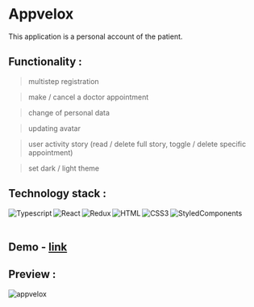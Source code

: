 # Appvelox

This application is a personal account of the patient.

## Functionality :
> multistep registration

> make / cancel a doctor appointment

> change of personal data

> updating avatar 

> user activity story (read / delete full story, toggle / delete specific appointment)

> set dark / light theme

## Technology stack :
<img align="left" alt="Typescript" src="https://img.shields.io/badge/typescript-%23007ACC.svg?style=for-the-badge&logo=typescript&logoColor=white"/>
<img align="left" alt="React" src="https://img.shields.io/badge/react-%2320232a.svg?style=for-the-badge&logo=react&logoColor=%2361DAFB"/>
<img align="left" alt="Redux" src="https://img.shields.io/badge/redux_toolkit-%23593d88.svg?style=for-the-badge&logo=redux&logoColor=white"/>
<img align="left" alt="HTML" src="https://img.shields.io/badge/html5-%23E34F26.svg?style=for-the-badge&logo=html5&logoColor=white"/>
<img align="left" alt="CSS3" src="https://img.shields.io/badge/css3-%231572B6.svg?style=for-the-badge&logo=css3&logoColor=white"/>
<img align="left" alt="StyledComponents" src="https://img.shields.io/badge/styled--components-DB7093?style=for-the-badge&logo=styled-components&logoColor=white"/>

<br />
<br />

## Demo - <a target="_blank" href="https://vermillion-starburst-1fee20.netlify.app/">link</a>

## Preview :

![appvelox](https://user-images.githubusercontent.com/72716607/192396992-0f176a30-60d7-4c0a-a8e1-db7842ea3554.gif)
